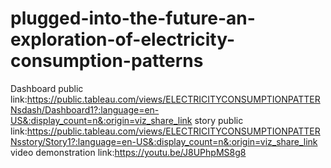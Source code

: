 # plugged-into-the-future-an-exploration-of-electricity-consumption-patterns
Dashboard public link:https://public.tableau.com/views/ELECTRICITYCONSUMPTIONPATTERNsdash/Dashboard1?:language=en-US&:display_count=n&:origin=viz_share_link
story public link:https://public.tableau.com/views/ELECTRICITYCONSUMPTIONPATTERNsstory/Story1?:language=en-US&:display_count=n&:origin=viz_share_link
video demonstration link:https://youtu.be/J8UPhpMS8g8
